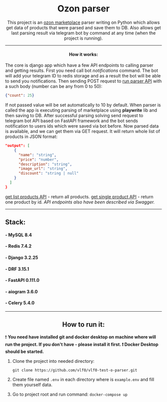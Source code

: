 <div align="center">

# Ozon parser

This project is an [ozon marketplace](https://ozon.ru) parser writing on Python
which allows get data of products that were parsed and save them to DB. Also allows get 
last parsing result via telegram bot by command at any time (when the project is running).

___

#### How it works:

</div>

The core is django app which have a few API endpoints to calling parser and getting results.
First you need call bot _notifications_ command. The bot will add your telegram ID to redis storage and as a result
the bot will be able to send you notifications.
Then sending POST request to [run parser API](http://localhost:8000/api/v1/run_parsing) with a such body 
(number can be any from 0 to 50): 
```JSON
{"count": 25}
```
If not passed value will be set automatically to 10 by default. 
When parser is called the app is executing parsing of marketplace using **playwrite** lib and then saving to DB.
After successful parsing solving send request to telegram bot API based on FastAPI framework and the bot sends 
notification to users ids which were saved via bot before. Now parsed data is available, and we can get them
via GET request. It will return whole list of products in JSON format:
```JSON
"output": [
    {
      "name": "string",
      "price": "number",
      "description": "string",
      "image_url": "string",
      "discount": "string | null"
    }   
  ]
}
```
[get list products API](http://localhost:8000/api/v1/parsed_data) - return all products.
[get single product API](http://localhost:8000/api/v1/parsed_data) - return one product by id.
_API endpoints also have been described via Swagger._
___
## Stack:
#### - MySQL 8.4
#### - Redis 7.4.2
#### - Django 3.2.25
#### - DRF 3.15.1
#### - FastAPI 0.111.0
#### - aiogram 3.6.0 
#### - Celery 5.4.0
___

<div align="center">

## How to run it:

</div>

:exclamation: __You need have installed git and docker desktop on machine where will run the project.
If you don't have - please install it first. :exclamation: Docker Desktop should be started.__

1. Clone the project into needed directory:

    `git clone https://github.com/vlf0/vlf0-test-o-parser.git`
2. Create file named `.env` in each directory where is `example.env` and fill them yourself data.
3. Go to project root and run command:
    `docker-compose up`
